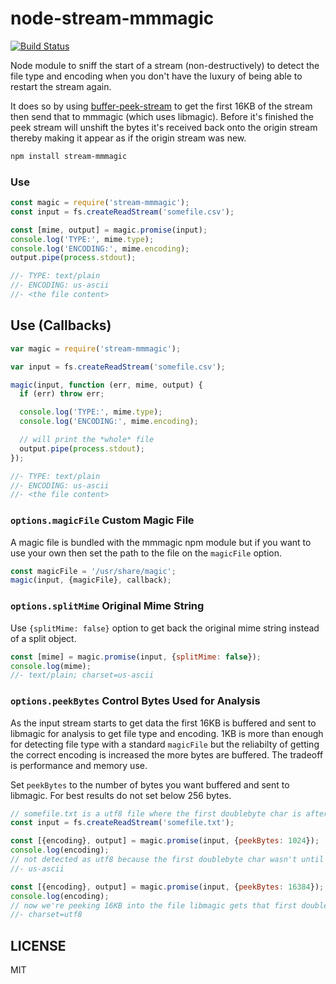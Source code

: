 # node-stream-mmmagic
[![Build Status](https://travis-ci.org/seangarner/node-stream-mmmagic.svg?branch=master)](https://travis-ci.org/seangarner/node-stream-mmmagic)

Node module to sniff the start of a stream (non-destructively) to detect the file type and encoding
when you don't have the luxury of being able to restart the stream again.

It does so by using [buffer-peek-stream](https://github.com/seangarner/node-buffer-peek-stream) to
get the first 16KB of the stream then send that to mmmagic (which uses libmagic).  Before it's
finished the peek stream will unshift the bytes it's received back onto the origin stream thereby
making it appear as if the origin stream was new.

```bash
npm install stream-mmmagic
```

### Use
```js
const magic = require('stream-mmmagic');
const input = fs.createReadStream('somefile.csv');

const [mime, output] = magic.promise(input);
console.log('TYPE:', mime.type);
console.log('ENCODING:', mime.encoding);
output.pipe(process.stdout);

//- TYPE: text/plain
//- ENCODING: us-ascii
//- <the file content>
```


## Use (Callbacks)
```js
var magic = require('stream-mmmagic');

var input = fs.createReadStream('somefile.csv');

magic(input, function (err, mime, output) {
  if (err) throw err;

  console.log('TYPE:', mime.type);
  console.log('ENCODING:', mime.encoding);

  // will print the *whole* file
  output.pipe(process.stdout);
});

//- TYPE: text/plain
//- ENCODING: us-ascii
//- <the file content>
```

### `options.magicFile` Custom Magic File
A magic file is bundled with the mmmagic npm module but if you want to use your own then set the path to the file on
the `magicFile` option.

```js
const magicFile = '/usr/share/magic';
magic(input, {magicFile}, callback);
```

### `options.splitMime` Original Mime String
Use `{splitMime: false}` option to get back the original mime string instead of a split object.
```js
const [mime] = magic.promise(input, {splitMime: false});
console.log(mime);
//- text/plain; charset=us-ascii
```

### `options.peekBytes` Control Bytes Used for Analysis
As the input stream starts to get data the first 16KB is buffered and sent to libmagic for analysis to get file type and
encoding.  1KB is more than enough for detecting file type with a standard `magicFile` but the reliabilty of getting the
correct encoding is increased the more bytes are buffered.  The tradeoff is performance and memory use.

Set `peekBytes` to the number of bytes you want buffered and sent to libmagic.  For best results do not set below 256
bytes.

```js
// somefile.txt is a utf8 file where the first doublebyte char is after the first 1KB of the file
const input = fs.createReadStream('somefile.txt');

const [{encoding}, output] = magic.promise(input, {peekBytes: 1024});
console.log(encoding);
// not detected as utf8 because the first doublebyte char wasn't until later in the stream
//- us-ascii

const [{encoding}, output] = magic.promise(input, {peekBytes: 16384});
console.log(encoding);
// now we're peeking 16KB into the file libmagic gets that first doublebyte char and knows it's utf8
//- charset=utf8
```

## LICENSE
MIT
